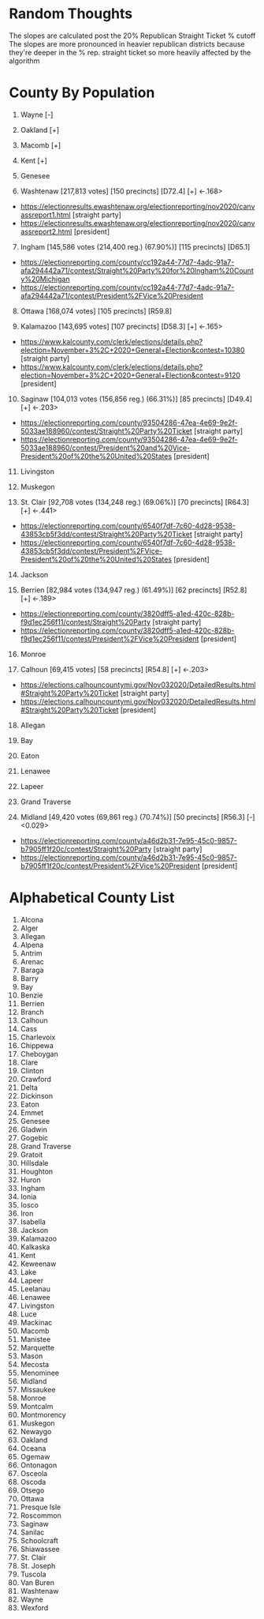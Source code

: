 # Random Thoughts
The slopes are calculated post the 20% Republican Straight Ticket % cutoff
The slopes are more pronounced in heavier republican districts because they're deeper in the % rep. straight ticket so more heavily affected by the algorithm

# County By Population

1. Wayne [-]

2. Oakland [+]

3. Macomb [+]

4. Kent [+]

5. Genesee

6. Washtenaw [217,813 votes] [150 precincts] [D72.4] [+] <-.168>
- https://electionresults.ewashtenaw.org/electionreporting/nov2020/canvassreport1.html [straight party]
- https://electionresults.ewashtenaw.org/electionreporting/nov2020/canvassreport2.html [president]

7. Ingham [145,586 votes (214,400 reg.) (67.90%)] [115 precincts] [D65.1] <precinct results NA>
- https://electionreporting.com/county/cc192a44-77d7-4adc-91a7-afa294442a71/contest/Straight%20Party%20for%20Ingham%20County%20Michigan
- https://electionreporting.com/county/cc192a44-77d7-4adc-91a7-afa294442a71/contest/President%2FVice%20President

8. Ottawa [168,074 votes] [105 precincts] [R59.8]

9. Kalamazoo [143,695 votes] [107 precincts] [D58.3] [+]  <-.165>
- https://www.kalcounty.com/clerk/elections/details.php?election=November+3%2C+2020+General+Election&contest=10380 [straight party]
- https://www.kalcounty.com/clerk/elections/details.php?election=November+3%2C+2020+General+Election&contest=9120 [president]

10. Saginaw [104,013 votes (156,856 reg.) (66.31%)] [85 precincts] [D49.4] [+] <-.203>
- https://electionreporting.com/county/93504286-47ea-4e69-9e2f-5033ae188960/contest/Straight%20Party%20Ticket [straight party]
- https://electionreporting.com/county/93504286-47ea-4e69-9e2f-5033ae188960/contest/President%20and%20Vice-President%20of%20the%20United%20States [president]

11. Livingston

12. Muskegon

13. St. Clair [92,708 votes (134,248 reg.) (69.06%)] [70 precincts] [R64.3] [+] <-.441>
- https://electionreporting.com/county/6540f7df-7c60-4d28-9538-43853cb5f3dd/contest/Straight%20Party%20Ticket [straight party]
- https://electionreporting.com/county/6540f7df-7c60-4d28-9538-43853cb5f3dd/contest/President%2FVice-President%20of%20the%20United%20States [president]

14. Jackson

15. Berrien [82,984 votes (134,947 reg.) (61.49%)] [62 precincts] [R52.8] [+] <-.189>
- https://electionreporting.com/county/3820dff5-a1ed-420c-828b-f9d1ec256f11/contest/Straight%20Party [straight party]
- https://electionreporting.com/county/3820dff5-a1ed-420c-828b-f9d1ec256f11/contest/President%2FVice%20President [president]

16. Monroe

17. Calhoun [69,415 votes] [58 precincts] [R54.8] [+] <-.203>
- https://elections.calhouncountymi.gov/Nov032020/DetailedResults.html#Straight%20Party%20Ticket [straight party]
- https://elections.calhouncountymi.gov/Nov032020/DetailedResults.html#Straight%20Party%20Ticket [president]

18. Allegan

19. Bay

20. Eaton

21. Lenawee

22. Lapeer

23. Grand Traverse

24. Midland [49,420 votes (69,861 reg.) (70.74%)] [50 precincts] [R56.3] [-] <0.029>
- https://electionreporting.com/county/a46d2b31-7e95-45c0-9857-b7905ff1f20c/contest/Straight%20Party [straight party]
- https://electionreporting.com/county/a46d2b31-7e95-45c0-9857-b7905ff1f20c/contest/President%2FVice%20President [president]

# Alphabetical County List
1. Alcona
2. Alger
3. Allegan
4. Alpena
5. Antrim
6. Arenac
7. Baraga
8. Barry
9. Bay
10. Benzie
11. Berrien
12. Branch
13. Calhoun
14. Cass
15. Charlevoix
16. Chippewa
17. Cheboygan
18. Clare
19. Clinton
20. Crawford
21. Delta
22. Dickinson
23. Eaton
24. Emmet
25. Genesee
26. Gladwin
27. Gogebic
28. Grand Traverse
29. Gratoit
30. Hillsdale
31. Houghton
32. Huron
33. Ingham
34. Ionia
35. Iosco
36. Iron
37. Isabella
38. Jackson
39. Kalamazoo
40. Kalkaska
41. Kent
42. Keweenaw
43. Lake
44. Lapeer
45. Leelanau
46. Lenawee
47. Livingston
48. Luce
49. Mackinac
50. Macomb
51. Manistee
52. Marquette
53. Mason
54. Mecosta
55. Menominee
56. Midland
57. Missaukee
58. Monroe
59. Montcalm
60. Montmorency
61. Muskegon
62. Newaygo
63. Oakland
64. Oceana
65. Ogemaw
66. Ontonagon
67. Osceola
68. Oscoda
69. Otsego
70. Ottawa
71. Presque Isle
72. Roscommon
73. Saginaw
74. Sanilac
75. Schoolcraft
76. Shiawassee
77. St. Clair
78. St. Joseph
79. Tuscola
80. Van Buren
81. Washtenaw
82. Wayne
83. Wexford
